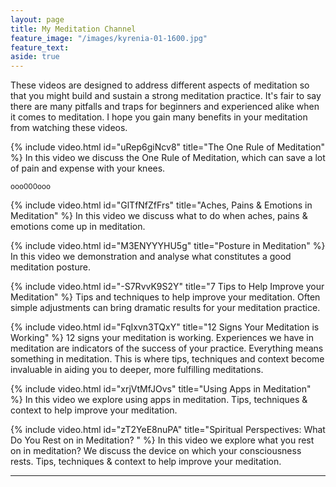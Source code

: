 ```yaml
---
layout: page
title: My Meditation Channel
feature_image: "/images/kyrenia-01-1600.jpg"
feature_text:
aside: true
---
```


These videos are designed to address different aspects of meditation so that you might build and sustain a strong meditation practice. It's fair to say there are many pitfalls and traps for beginners and experienced alike when it comes to meditation. I hope you gain many benefits in your meditation from watching these videos.
	

{% include video.html id="uRep6giNcv8" title="The One Rule of Meditation" %}
In this video we discuss the One Rule of Meditation, which can save a lot of pain and expense with your knees.

<small>ooo000ooo</small>

{% include video.html id="GlTfNfZfFrs" title="Aches, Pains & Emotions in Meditation" %}
In this video we discuss what to do when aches, pains & emotions come up in meditation. 


{% include video.html id="M3ENYYYHU5g" title="Posture in Meditation" %}
In this video we demonstration and analyse what constitutes a good meditation posture.


{% include video.html id="-S7RvvK9S2Y" title="7 Tips to Help Improve your Meditation" %}
Tips and techniques to help improve your meditation. Often simple adjustments can bring dramatic results for your meditation practice.


{% include video.html id="FqIxvn3TQxY" title="12 Signs Your Meditation is Working" %}
12 signs your meditation is working. Experiences we have in meditation are indicators of the success of your practice. Everything means something in meditation. This is where tips, techniques and context become invaluable in aiding you to deeper, more fulfilling meditations.


{% include video.html id="xrjVtMfJOvs" title="Using Apps in Meditation" %}
In this video we explore using apps in meditation.
Tips, techniques & context to help improve your meditation. 

 
{% include video.html id="zT2YeE8nuPA" title="Spiritual Perspectives: What Do You Rest on in Meditation? " %}
In this video we explore what you rest on in meditation? We discuss the device on which your consciousness rests.
Tips, techniques & context to help improve your meditation. 



---

